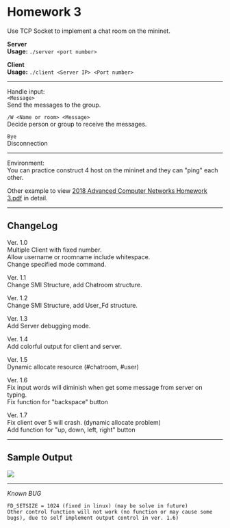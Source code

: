 # Homework 3
Use TCP Socket to implement a chat room on the mininet. 

**Server**  
**Usage:** ```./server <port number>```  

**Client**  
**Usage:** ```./client <Server IP> <Port number>```

- - -

Handle input:  
```<Message>```  
Send the messages to the group.

```/W <Name or room> <Message>```  
Decide person or group to receive the messages.

```Bye```  
Disconnection

- - -

Environment:  
You can practice construct 4 host on the mininet and they can "ping" each other.

Other example to view [2018 Advanced Computer Networks Homework 3.pdf](https://github.com/lee850220/1071-NSYSU_Advanced_Computer_Network/blob/master/HW3/2018%20Advanced%20Computer%20Networks%20Homework%203.pdf) in detail. 

- - -

## ChangeLog
Ver. 1.0  
Multiple Client with fixed number.  
Allow username or roomname include whitespace.  
Change specified mode command.

Ver. 1.1  
Change SMI Structure, add Chatroom structure.

Ver. 1.2  
Change SMI Structure, add User_Fd structure.

Ver. 1.3  
Add Server debugging mode.

Ver. 1.4  
Add colorful output for client and server.

Ver. 1.5  
Dynamic allocate resource (#chatroom, #user)

Ver. 1.6  
Fix input words will diminish when get some message from server on typing.  
Fix function for "backspace" button

Ver. 1.7  
Fix client over 5 will crash. (dynamic allocate problem)  
Add function for "up, down, left, right" button

- - -

## Sample Output
![](https://github.com/lee850220/1071-NSYSU_Advanced_Computer_Network/blob/master/HW3/2018-10-10_053434.PNG)

- - -

_Known BUG_
```
FD_SETSIZE = 1024 (fixed in linux) (may be solve in future)   
Other control function will not work (no function or may cause some bugs), due to self implement output control in ver. 1.6)